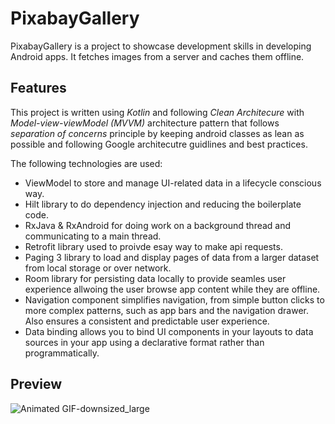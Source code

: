 # PixabayGallery

PixabayGallery is a project to showcase development skills in developing Android apps. It fetches images from a server and caches them offline.

Features
---

This project is written using *Kotlin* and following *Clean Architecure* with *Model-view-viewModel (MVVM)* architecture pattern that follows *separation of concerns*
principle by keeping android classes as lean as possible and following Google architecutre guidlines and best practices.

The following technologies are used:

- ViewModel to store and manage UI-related data in a lifecycle conscious way.
- Hilt library to do dependency injection and reducing the boilerplate code.
- RxJava & RxAndroid for doing work on a background thread and communicating to a main thread.
- Retrofit library used to proivde esay way to make api requests.
- Paging 3 library to load and display pages of data from a larger dataset from local storage or over network.
- Room library for persisting data locally to provide seamles user experience allwoing the user browse app content while they are offline.
- Navigation component simplifies navigation, from simple button clicks to more complex patterns, such as app bars and the navigation drawer. 
Also ensures a consistent and predictable user experience.
- Data binding allows you to bind UI components in your layouts to data sources in your app using a declarative format rather than programmatically.

Preview
--

![Animated GIF-downsized_large](https://media.giphy.com/media/T0zIAFCyxCBhy2kr58/giphy.gif)
